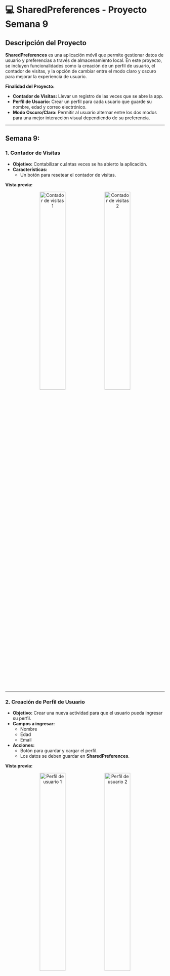 # 💻 **SharedPreferences - Proyecto Semana 9**

## **Descripción del Proyecto**

**SharedPreferences** es una aplicación móvil que permite gestionar datos de usuario y preferencias a través de almacenamiento local. En este proyecto, se incluyen funcionalidades como la creación de un perfil de usuario, el contador de visitas, y la opción de cambiar entre el modo claro y oscuro para mejorar la experiencia de usuario.

**Finalidad del Proyecto:**
- **Contador de Visitas:** Llevar un registro de las veces que se abre la app.
- **Perfil de Usuario:** Crear un perfil para cada usuario que guarde su nombre, edad y correo electrónico.
- **Modo Oscuro/Claro:** Permitir al usuario alternar entre los dos modos para una mejor interacción visual dependiendo de su preferencia.

---

## **Semana 9:**

### **1. Contador de Visitas**

   - **Objetivo:** Contabilizar cuántas veces se ha abierto la aplicación.
   - **Características:**
     - Un botón para resetear el contador de visitas.

   **Vista previa:**

   <p align="center">
     <img src="S9_SharedPreferences/app/src/imagenes/contador-visitas1.png" alt="Contador de visitas 1" width="40%">
     <img src="S9_SharedPreferences/app/src/imagenes/contador-visitas2.png" alt="Contador de visitas 2" width="40%">
   </p>

---

### **2. Creación de Perfil de Usuario**

   - **Objetivo:** Crear una nueva actividad para que el usuario pueda ingresar su perfil.
   - **Campos a ingresar:**
     - Nombre
     - Edad
     - Email
   - **Acciones:**
     - Botón para guardar y cargar el perfil.
     - Los datos se deben guardar en **SharedPreferences**.

   **Vista previa:**

   <p align="center">
     <img src="S9_SharedPreferences/app/src/imagenes/perfil-usuario1.png" alt="Perfil de usuario 1" width="40%">
     <img src="S9_SharedPreferences/app/src/imagenes/perfil-usuario2.png" alt="Perfil de usuario 2" width="40%">
     <img src="S9_SharedPreferences/app/src/imagenes/perfil-usuario3.png" alt="Perfil de usuario 3" width="40%">
   </p>

---

### **3. Modo Oscuro / Claro**

   - **Objetivo:** Implementar un interruptor (Switch) que permita al usuario cambiar entre el modo claro y el modo oscuro.
   - **Características:**
     - El switch tendrá el texto **"Modo Oscuro"**.
     - Al cambiar el estado del switch, la preferencia se debe guardar inmediatamente y aplicar en tiempo real.
     - **Modo Claro:** Fondo blanco con texto negro.
     - **Modo Oscuro:** Fondo gris con texto blanco.

   **Vista previa:**

   <p align="center">
     <img src="S9_SharedPreferences/app/src/imagenes/modo-oscuro-claro1.png" alt="Modo Oscuro/Claro 1" width="40%">
     <img src="S9_SharedPreferences/app/src/imagenes/modo-oscuro-claro2.png" alt="Modo Oscuro/Claro 2" width="40%">
   </p>

---

## **Tecnologías Utilizadas - Semana 9**

- 🧩 Kotlin
- 🔐 SharedPreferences
- 🌙 Modo Oscuro / Claro
- 📱 Android Studio

---

# 🎮 **GameVault - Proyecto Semana 10**

## **Descripción del Proyecto**

**GameVault** es una aplicación móvil diseñada para gestionar tu biblioteca personal de videojuegos. El proyecto incluye integración con Firebase para la autenticación de usuarios y el almacenamiento de datos en tiempo real mediante Firebase Realtime Database. 

**Finalidad del Proyecto:**
- **Configuración Firebase Database:** Configurar Firebase Realtime Database para almacenar información de los juegos.
- **Registro de Juegos:** Crear un formulario para agregar juegos a la biblioteca y guardarlos en Firebase.
- **Lista de Juegos:** Visualizar los juegos registrados con una lista dinámica usando `RecyclerView`.

---

## **Semana 10:**

### **🔥 Configuración Firebase Database**

1. **Habilitar Realtime Database en Firebase Console**  
   ![Realtime Database](S10_GameVault/app/src/imagenes/firebase-enable-db.jpg)

2. **Configurar reglas de seguridad**  
   ![Reglas de seguridad](S10_GameVault/app/src/imagenes/firebase-rules.jpg)

3. **Agregar dependencia en `build.gradle`**  
   ![Gradle Firebase](S10_GameVault/app/src/imagenes/gradle-dependency.jpg)

---

### **💾 Registro de Juegos**

Todo comienza con un formulario intuitivo para agregar juegos a tu biblioteca personal.

- 🧩 **Crear modelo `Game.kt`**  
  ![Game Model](S10_GameVault/app/src/imagenes/modelo-game.jpg)

- 🛠️ **Implementar `AddGameActivity.kt`**  
  ![AddGameActivity](S10_GameVault/app/src/imagenes/add-game-activity.jpg)

- ✅ **Crear formulario con validaciones**  
  <img src="S10_GameVault/app/src/imagenes/formulario-validado.jpg" width="40%">

---

### **📋 Lista de Juegos**

Visualiza tus juegos registrados en una lista dinámica con datos en tiempo real.

- 🧱 **RecyclerView con `GameAdapter`**  
  ![RecyclerView](S10_GameVault/app/src/imagenes/game-adapter.jpg)

- 🙋‍♂️ **Mostrar datos del usuario autenticado**  
  <img src="S10_GameVault/app/src/imagenes/datos-usuario.jpg" width="40%">

| Funcionalidad              | Imagen                                                                 |
|---------------------------|------------------------------------------------------------------------|
| ✏️ Editar juegos           | <img src="S10_GameVault/app/src/imagenes/editar-juego1.jpg" width="35%"> &nbsp; <img src="S10_GameVault/app/src/imagenes/editar-juego2.jpg" width="35%"> &nbsp; <img src="S10_GameVault/app/src/imagenes/editar-juego3.jpg" width="35%"> |
| 🗑️ Eliminar juegos         | <img src="S10_GameVault/app/src/imagenes/eliminar-juego1.jpg" width="35%"> &nbsp;&nbsp; <img src="S10_GameVault/app/src/imagenes/eliminar-juego2.jpg" width="35%"> |
| 🎯 Filtro por género       | <img src="S10_GameVault/app/src/imagenes/filtro-genero1.jpg" width="35%"> &nbsp;&nbsp; <img src="S10_GameVault/app/src/imagenes/filtro-genero2.jpg" width="35%"> |
| 🔍 Búsqueda por título     | <img src="S10_GameVault/app/src/imagenes/busqueda-titulo.jpg" width="35%"> |

---

## **Tecnologías Utilizadas - Semana 10**

- 🧩 Kotlin
- 🔐 Firebase Authentication
- 🌐 Firebase Realtime Database
- 📱 Android Studio
- 📦 RecyclerView

---
